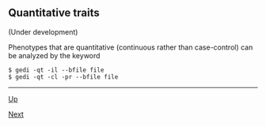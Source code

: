 ## Quantitative traits

(Under development)

Phenotypes that are quantitative (continuous rather than case-control) can be analyzed by the keyword

    $ gedi -qt -il --bfile file 
    $ gedi -qt -cl -pr --bfile file
  
***
[Up](README.md)

[Next](limit.md)
